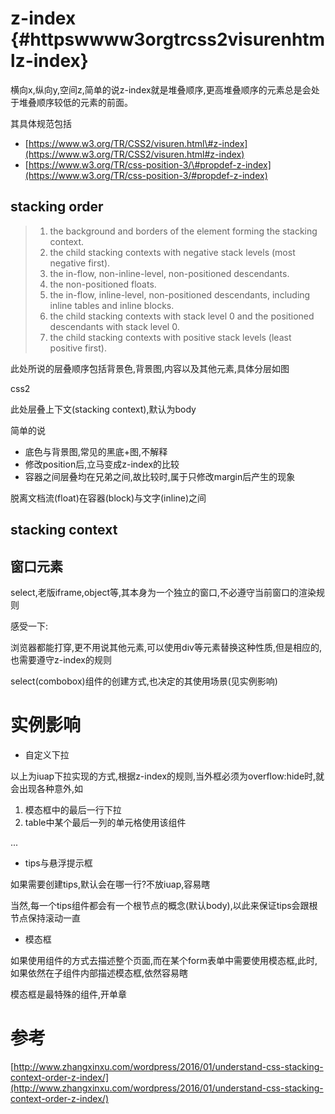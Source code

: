 # z-index {#httpswwww3orgtrcss2visurenhtmlz-index}

横向x,纵向y,空间z,简单的说z-index就是堆叠顺序,更高堆叠顺序的元素总是会处于堆叠顺序较低的元素的前面。

其具体规范包括

* [https://www.w3.org/TR/CSS2/visuren.html\#z-index](https://www.w3.org/TR/CSS2/visuren.html#z-index)
* [https://www.w3.org/TR/css-position-3/\#propdef-z-index](https://www.w3.org/TR/css-position-3/#propdef-z-index)

## stacking order

> 1. the background and borders of the element forming the stacking context.
> 2. the child stacking contexts with negative stack levels \(most negative first\).
> 3. the in-flow, non-inline-level, non-positioned descendants.
> 4. the non-positioned floats.
> 5. the in-flow, inline-level, non-positioned descendants, including inline tables and inline blocks.
> 6. the child stacking contexts with stack level 0 and the positioned descendants with stack level 0.
> 7. the child stacking contexts with positive stack levels \(least positive first\).

此处所说的层叠顺序包括背景色,背景图,内容以及其他元素,具体分层如图

css2

此处层叠上下文\(stacking context\),默认为body

简单的说

* 底色与背景图,常见的黑底+图,不解释
* 修改position后,立马变成z-index的比较
* 容器之间层叠均在兄弟之间,故比较时,属于只修改margin后产生的现象

脱离文档流\(float\)在容器\(block\)与文字\(inline\)之间

## stacking context



## 窗口元素

select,老版iframe,object等,其本身为一个独立的窗口,不必遵守当前窗口的渲染规则

感受一下:

浏览器都能打穿,更不用说其他元素,可以使用div等元素替换这种性质,但是相应的,也需要遵守z-index的规则

select\(combobox\)组件的创建方式,也决定的其使用场景\(见实例影响\)

# 实例影响

* 自定义下拉

以上为iuap下拉实现的方式,根据z-index的规则,当外框必须为overflow:hide时,就会出现各种意外,如

1. 模态框中的最后一行下拉
2. table中某个最后一列的单元格使用该组件

...

* tips与悬浮提示框

如果需要创建tips,默认会在哪一行?不放iuap,容易瞎

当然,每一个tips组件都会有一个根节点的概念\(默认body\),以此来保证tips会跟根节点保持滚动一直

* 模态框

如果使用组件的方式去描述整个页面,而在某个form表单中需要使用模态框,此时,如果依然在子组件内部描述模态框,依然容易瞎

模态框是最特殊的组件,开单章

# 参考

[http://www.zhangxinxu.com/wordpress/2016/01/understand-css-stacking-context-order-z-index/](http://www.zhangxinxu.com/wordpress/2016/01/understand-css-stacking-context-order-z-index/)

